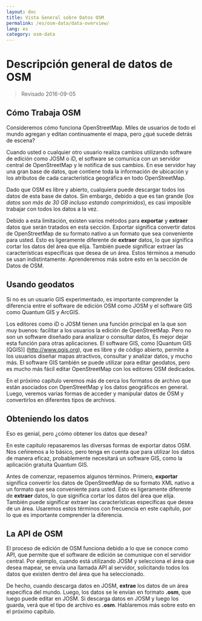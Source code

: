 ```yaml
---
layout: doc
title: Vista General sobre Datos OSM
permalink: /es/osm-data/data-overview/
lang: es
category: osm-data
---
```


Descripción general de datos de OSM 
==================


> Revisado 2016-09-05

<!--In this section we'll consider how OpenStreetMap functions, which will help us to understand better how the data is structured, and how we can best utilize it.-->

Cómo Trabaja OSM
--------------
Consideremos cómo funciona OpenStreetMap. Miles de usuarios de todo el mundo agregan y editan continuamente el mapa, pero ¿qué sucede detrás de escena?   

Cuando usted o cualquier otro usuario realiza cambios utilizando software de edición como JOSM o iD, el software se comunica con un servidor central de OpenStreetMap y le notifica de sus cambios. En ese servidor hay una gran base de datos, que contiene toda la información de ubicación y los atributos de cada característica geográfica en todo OpenStreetMap.   

Dado que OSM es libre y abierto, cualquiera puede descargar todos los datos de esta base de datos. Sin embargo, debido a que es tan grande (*los datos son más de 30 GB incluso estando comprimidos*), es casi imposible trabajar con todos los datos a la vez.   

Debido a esta limitación, existen varios métodos para **exportar** y **extraer** datos que serán tratados en esta sección. Exportar significa convertir datos de OpenStreetMap de su formato nativo a un formato que sea conveniente para usted. Esto es ligeramente diferente de **extraer** datos, lo que significa cortar los datos del área que elija. También puede significar extraer las características específicas que desea de un área. Estos términos a menudo se usan indistintamente. Aprenderemos más sobre esto en la sección de Datos de OSM.   

Usando geodatos 
--------------
Si no es un usuario GIS experimentado, es importante comprender la diferencia entre el software de edición OSM como JOSM y el software GIS como Quantum GIS y ArcGIS.   

Los editores como iD o JOSM tienen una función principal en la que son muy buenos: facilitar a los usuarios la edición de OpenStreetMap. Pero no son un software diseñado para analizar o consultar datos, 
Es mejor dejar esta función para otras aplicaciones. El software GIS, como [Quantum GIS (QGIS)] (http://www.qgis.org), que es libre y de código abierto, permite a los usuarios diseñar mapas atractivos, consultar y analizar datos, y mucho más. El software GIS también se puede utilizar para editar geodatos, pero es mucho más fácil editar OpenStreetMap con los editores OSM dedicados.   

En el próximo capítulo veremos más de cerca los formatos de archivo que están asociados con OpenStreetMap y los datos geográficos en general. Luego, veremos varias formas de acceder y manipular datos de OSM y convertirlos en diferentes tipos de archivos.   


Obteniendo los datos 
-----------------

Eso es genial, pero ¿cómo obtener los datos que desea?   

En este capítulo repasaremos las diversas formas de exportar datos OSM. Nos ceñiremos a lo básico, pero tenga en cuenta que para utilizar los datos de manera eficaz, probablemente necesitará un software GIS, 
como la aplicación gratuita Quantum GIS.   

Antes de comenzar, repasemos algunos términos. Primero, **exportar** significa convertir los datos de OpenStreetMap de su formato XML nativo a un formato que sea conveniente para usted. Esto es ligeramente diferente de **extraer** datos, lo que significa cortar los datos del área que elija. También puede significar extraer las características específicas que desea de un área. Usaremos estos términos con frecuencia en este capítulo, por lo que es importante comprender la diferencia.   

La API de OSM 
------------
El proceso de edición de OSM funciona debido a lo que se conoce como API, que permite que el software de edición se comunique con el servidor central. Por ejemplo, cuando está utilizando JOSM y selecciona el área que desea mapear, se envía una llamada API al servidor, solicitando todos los datos que existen dentro del área que ha seleccionado.   

De hecho, cuando descarga datos en JOSM, **extrae** los datos de un área específica del mundo. Luego, los datos se le envían en formato **.osm**, que luego puede editar en JOSM. Si descarga datos en JOSM y luego los guarda, verá que el tipo de archivo es **.osm**. Hablaremos más sobre esto en el próximo capítulo.   
